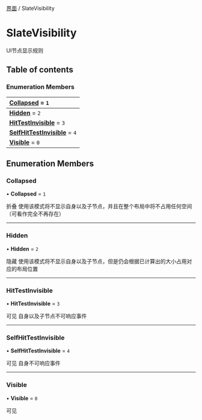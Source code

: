 [界面](../groups/界面.界面.md) / SlateVisibility

# SlateVisibility <Badge type="tip" text="Enumeration" /> <Score text="SlateVisibility" />

UI节点显示规则

## Table of contents

### Enumeration Members <Score text="Enumeration" /> 
| **[Collapsed](mw.SlateVisibility.md#collapsed)** = ``1``  |
| :----- |
| **[Hidden](mw.SlateVisibility.md#hidden)** = ``2`` |
| **[HitTestInvisible](mw.SlateVisibility.md#hittestinvisible)** = ``3`` |
| **[SelfHitTestInvisible](mw.SlateVisibility.md#selfhittestinvisible)** = ``4`` |
| **[Visible](mw.SlateVisibility.md#visible)** = ``0`` |

## Enumeration Members

### Collapsed <Score text="Collapsed" /> 

• **Collapsed** = ``1``

折叠 使用该模式将不显示自身以及子节点，并且在整个布局中将不占用任何空间（可看作完全不再存在）

___

### Hidden <Score text="Hidden" /> 

• **Hidden** = ``2``

隐藏 使用该模式将不显示自身以及子节点，但是仍会根据已计算出的大小占用对应的布局位置

___

### HitTestInvisible <Score text="HitTestInvisible" /> 

• **HitTestInvisible** = ``3``

可见 自身以及子节点不可响应事件

___

### SelfHitTestInvisible <Score text="SelfHitTestInvisible" /> 

• **SelfHitTestInvisible** = ``4``

可见 自身不可响应事件

___

### Visible <Score text="Visible" /> 

• **Visible** = ``0``

可见
